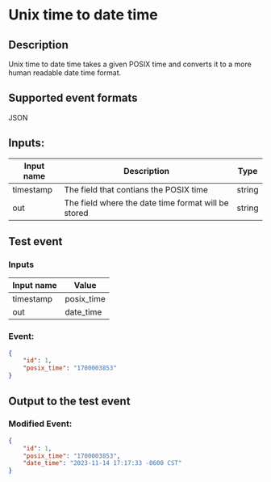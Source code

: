 # Unix time to date time
## Description
Unix time to date time takes a given POSIX time and converts it to a more human readable date time format. 
## Supported event formats
JSON 
## Inputs:
Input name | Description | Type
|---|---|---|
| timestamp | The field that contians the POSIX time | string |
| out | The field where the date time format will be stored | string |
## Test event 

### Inputs
Input name | Value
|---|---|
| timestamp | posix_time
| out | date_time

### Event:

```json
{
    "id": 1,
    "posix_time": "1700003853"
}
```

## Output to the test event

### Modified Event:
```json
{
    "id": 1,
    "posix_time": "1700003853",
    "date_time": "2023-11-14 17:17:33 -0600 CST"
}
```